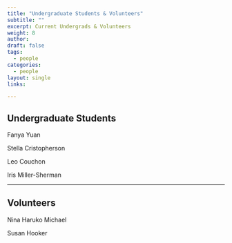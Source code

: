 ```yaml
---
title: "Undergraduate Students & Volunteers"
subtitle: ""
excerpt: Current Undergrads & Volunteers
weight: 8
author:
draft: false
tags:
  - people
categories:
  - people
layout: single
links:

---
```

## Undergraduate Students

Fanya Yuan
 
Stella Cristopherson

Leo Couchon

Iris Miller-Sherman

---

## Volunteers

Nina Haruko Michael

Susan Hooker
